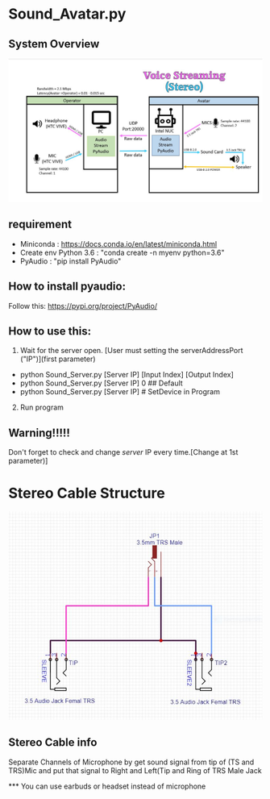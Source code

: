 # Sound_Avatar.py

## System Overview
![Diagram](src/SoundSocketDiagram2.JPG)

## requirement
-  Miniconda : https://docs.conda.io/en/latest/miniconda.html 
-  Create env Python 3.6 : "conda create -n myenv python=3.6"
- PyAudio : "pip install PyAudio"

## How to install pyaudio:
Follow this: https://pypi.org/project/PyAudio/

## How to use this: 
1. Wait for the server open. [User must setting the serverAddressPort ("IP")](first parameter) 
- python Sound_Server.py [Server IP] [Input Index] [Output Index]
- python Sound_Server.py [Server IP] 0 ## Default
- python Sound_Server.py [Server IP] # SetDevice in Program
2. Run program

## Warning!!!!!
Don't forget to check and change *server* IP every time.[Change at 1st parameter)]

# Stereo Cable Structure
![Diagram](src/Stereo_CABLE_STRUCTURE_XPrize.JPG)

## Stereo Cable info
Separate Channels of Microphone by get sound signal from tip of (TS and TRS)Mic and put that signal to Right and Left(Tip and Ring of TRS Male Jack

*** You can use earbuds or headset instead of microphone
